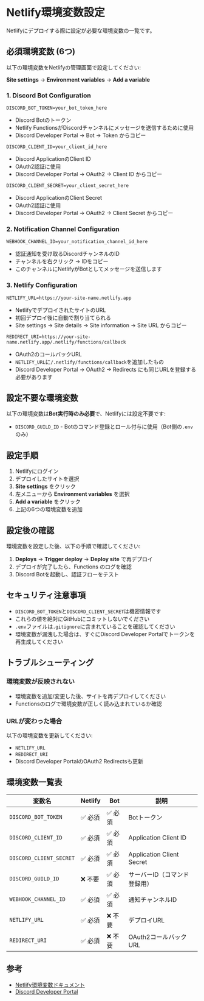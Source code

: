# Netlify環境変数設定

Netlifyにデプロイする際に設定が必要な環境変数の一覧です。

## 必須環境変数 (6つ)

以下の環境変数をNetlifyの管理画面で設定してください:

**Site settings** → **Environment variables** → **Add a variable**

### 1. Discord Bot Configuration

```
DISCORD_BOT_TOKEN=your_bot_token_here
```
- Discord Botのトークン
- Netlify FunctionsがDiscordチャンネルにメッセージを送信するために使用
- Discord Developer Portal → Bot → Token からコピー

```
DISCORD_CLIENT_ID=your_client_id_here
```
- Discord ApplicationのClient ID
- OAuth2認証に使用
- Discord Developer Portal → OAuth2 → Client ID からコピー

```
DISCORD_CLIENT_SECRET=your_client_secret_here
```
- Discord ApplicationのClient Secret
- OAuth2認証に使用
- Discord Developer Portal → OAuth2 → Client Secret からコピー

### 2. Notification Channel Configuration

```
WEBHOOK_CHANNEL_ID=your_notification_channel_id_here
```
- 認証通知を受け取るDiscordチャンネルのID
- チャンネルを右クリック → IDをコピー
- このチャンネルにNetlifyがBotとしてメッセージを送信します

### 3. Netlify Configuration

```
NETLIFY_URL=https://your-site-name.netlify.app
```
- NetlifyでデプロイされたサイトのURL
- 初回デプロイ後に自動で割り当てられる
- Site settings → Site details → Site information → Site URL からコピー

```
REDIRECT_URI=https://your-site-name.netlify.app/.netlify/functions/callback
```
- OAuth2のコールバックURL
- `NETLIFY_URL`に`/.netlify/functions/callback`を追加したもの
- Discord Developer Portal → OAuth2 → Redirects にも同じURLを登録する必要があります

## 設定不要な環境変数

以下の環境変数は**Bot実行時のみ必要**で、Netlifyには設定不要です:

- `DISCORD_GUILD_ID` - Botのコマンド登録とロール付与に使用（Bot側の`.env`のみ）

## 設定手順

1. Netlifyにログイン
2. デプロイしたサイトを選択
3. **Site settings** をクリック
4. 左メニューから **Environment variables** を選択
5. **Add a variable** をクリック
6. 上記の6つの環境変数を追加

## 設定後の確認

環境変数を設定した後、以下の手順で確認してください:

1. **Deploys** → **Trigger deploy** → **Deploy site** で再デプロイ
2. デプロイが完了したら、Functions のログを確認
3. Discord Botを起動し、認証フローをテスト

## セキュリティ注意事項

- `DISCORD_BOT_TOKEN`と`DISCORD_CLIENT_SECRET`は機密情報です
- これらの値を絶対にGitHubにコミットしないでください
- `.env`ファイルは`.gitignore`に含まれていることを確認してください
- 環境変数が漏洩した場合は、すぐにDiscord Developer Portalでトークンを再生成してください

## トラブルシューティング

### 環境変数が反映されない

- 環境変数を追加/変更した後、サイトを再デプロイしてください
- Functionsのログで環境変数が正しく読み込まれているか確認

### URLが変わった場合

以下の環境変数を更新してください:
- `NETLIFY_URL`
- `REDIRECT_URI`
- Discord Developer PortalのOAuth2 Redirectsも更新

## 環境変数一覧表

| 変数名 | Netlify | Bot | 説明 |
|--------|---------|-----|------|
| `DISCORD_BOT_TOKEN` | ✅ 必須 | ✅ 必須 | Botトークン |
| `DISCORD_CLIENT_ID` | ✅ 必須 | ✅ 必須 | Application Client ID |
| `DISCORD_CLIENT_SECRET` | ✅ 必須 | ✅ 必須 | Application Client Secret |
| `DISCORD_GUILD_ID` | ❌ 不要 | ✅ 必須 | サーバーID（コマンド登録用） |
| `WEBHOOK_CHANNEL_ID` | ✅ 必須 | ✅ 必須 | 通知チャンネルID |
| `NETLIFY_URL` | ✅ 必須 | ❌ 不要 | デプロイURL |
| `REDIRECT_URI` | ✅ 必須 | ❌ 不要 | OAuth2コールバックURL |

## 参考

- [Netlify環境変数ドキュメント](https://docs.netlify.com/environment-variables/overview/)
- [Discord Developer Portal](https://discord.com/developers/applications)
